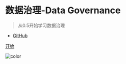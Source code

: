 # **数据治理-Data Governance**

> 从0.5开始学习数据治理


- [GitHub](https://github.com/maqiming/DataGovernance)

[开始](ReadMe_)

![color](#DFFFDF)